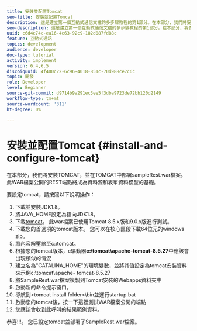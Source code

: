 ```yaml
---
title: 安裝並配置Tomcat
seo-title: 安裝並配置Tomcat
description: 這是建立第一個互動式通信文檔的多步驟教程的第1部分。在本部分，我們將安裝TOMCAT，並在TOMCAT中部署sampleRest.war檔案。 此WAR檔案公開的REST端點將成為資料源和表單資料模型的基礎。
seo-description: 這是建立第一個互動式通信文檔的多步驟教程的第1部分。在本部分，我們將安裝TOMCAT，並在TOMCAT中部署sampleRest.war檔案。 此WAR檔案公開的REST端點將成為資料源和表單資料模型的基礎。
uuid: c6d4c74c-ea16-4c63-92c9-182d087fd88c
feature: 互動式通訊
topics: development
audience: developer
doc-type: tutorial
activity: implement
version: 6.4,6.5
discoiquuid: 4f400c22-6c96-4018-851c-70d988ce7c6c
topic: 開發
role: Developer
level: Beginner
source-git-commit: d9714b9a291ec3ee5f3dba9723de72bb120d2149
workflow-type: tm+mt
source-wordcount: '311'
ht-degree: 0%

---
```



# 安裝並配置Tomcat {#install-and-configure-tomcat}

在本部分，我們將安裝TOMCAT，並在TOMCAT中部署sampleRest.war檔案。 此WAR檔案公開的REST端點將成為資料源和表單資料模型的基礎。

要設定tomcat，請按照以下說明操作：

1. 下載並安裝JDK1.8。
2. 將JAVA_HOME設定為指向JDK1.8。
3. 下載[tomcat](https://tomcat.apache.org/)。 此war檔案已使用Tomcat 8.5.x版和9.0.x版進行測試。
4. 下載您的首選項的tomcat版本。 您可以在核心區段下載64位元的windows zip。
5. 將內容解壓縮至c:\tomcat。
6. 根據您的tomcat版本，c驅動器&#x200B;**c:\tomcat\apache-tomcat-8.5.27**&#x200B;中應該會出現類似的情況
7. 建立名為&quot;CATALINA_HOME&quot;的環境變數，並將其值設定為tomcat安裝資料夾示例c:\tomcat\apache- tomcat-8.5.27
8. 將SampleRest.war檔案複製到Tomcat安裝的Webapps資料夾中
9. 啟動新的命令提示窗口。
10. 導航到&lt;tomcat install folder>\bin並運行startup.bat
11. 啟動您的tomcat後，按一下這裡[](http://localhost:8080/SampleRest/webapi/getStatement/9586)測試WAR檔案公開的端點
12. 您應該會收到此呼叫的結果範例資料。

恭喜!!!。 您已設定tomcat並部署了SampleRest.war檔案。
